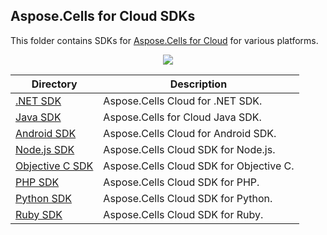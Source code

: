 
## Aspose.Cells for Cloud SDKs
This folder contains SDKs for [Aspose.Cells for Cloud](http://www.aspose.com/cloud/excel-api.aspx) for various platforms.

<p align="center">
  <a title="Download ZIP" href="https://github.com/asposecells/Aspose_Cells_Cloud/archive/master.zip">
     <img src="http://i.imgur.com/hwNhrGZ.png" />
  </a>
</p>

Directory | Description
--------- | -----------
[.NET SDK](Aspose.Cells_Cloud_SDK_for_.NET)  |  Aspose.Cells Cloud for .NET SDK.
[Java SDK](Aspose.Cells_Cloud_SDK_for_Java)  |  Aspose.Cells for Cloud Java SDK.
[Android SDK](Aspose.Cells-Cloud-SDK-for-Android) | Aspose.Cells Cloud for Android SDK.
[Node.js SDK](Aspose.Cells_Cloud_SDK_for_NodeJS) | Aspose.Cells Cloud SDK for Node.js.
[Objective C SDK](Aspose.Cells_Cloud_SDK_For_Objective_C) | Aspose.Cells Cloud SDK for Objective C.
[PHP SDK](Aspose.Cells_Cloud_SDK_For_PHP)  | Aspose.Cells Cloud SDK for PHP.
[Python SDK](Aspose.Cells_Cloud_SDK_For_Python) | Aspose.Cells Cloud SDK for Python.
[Ruby SDK](Aspose.Cells_Cloud_SDK_For_Ruby) | Aspose.Cells Cloud SDK for Ruby.
